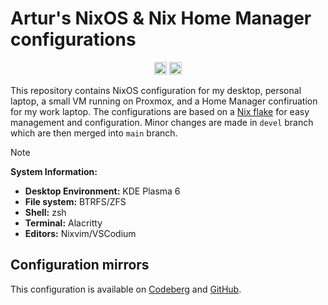 # Artur's NixOS & Nix Home Manager configurations

<p align="center">
  <img src="https://github.com/artur-sannikov/nixos/actions/workflows/nix-flake-check.yml/badge.svg" alt="Workflow Badge" height="20"/>
  <img src="https://img.shields.io/github/license/artur-sannikov/nixos" alt="License Badge"  height="20"/>
</p>

This repository contains NixOS configuration for my desktop, personal laptop, a small VM running on Proxmox, and a Home Manager confiruation for my work laptop. The configurations are based on a [Nix flake](https://wiki.nixos.org/wiki/Flakes) for easy management and configuration. Minor changes are made in `devel` branch which are then merged into `main` branch.

> [!NOTE]
>
> **System Information:**
>
> - **Desktop Environment:** KDE Plasma 6
> - **File system:** BTRFS/ZFS
> - **Shell:** zsh
> - **Terminal:** Alacritty
> - **Editors:** Nixvim/VSCodium

## Configuration mirrors

This configuration is available on [Codeberg](https://codeberg.org/arsann/nixos) and [GitHub](https://github.com/artur-sannikov/nixos).
